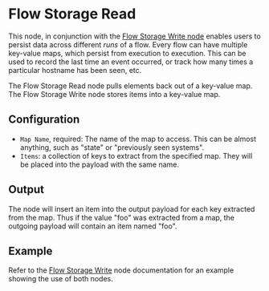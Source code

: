 # Flow Storage Read

This node, in conjunction with the [Flow Storage Write node](storagewrite) enables users to persist data across different *runs* of a flow. Every flow can have multiple key-value maps, which persist from execution to execution. This can be used to record the last time an event occurred, or track how many times a particular hostname has been seen, etc.

The Flow Storage Read node pulls elements back out of a key-value map. The Flow Storage Write node stores items into a key-value map. 

## Configuration

* `Map Name`, required: The name of the map to access. This can be almost anything, such as "state" or "previously seen systems".
* `Items`: a collection of keys to extract from the specified map. They will be placed into the payload with the same name.

## Output

The node will insert an item into the output payload for each key extracted from the map. Thus if the value "foo" was extracted from a map, the outgoing payload will contain an item named "foo".

## Example

Refer to the [Flow Storage Write](storagewrite) node documentation for an example showing the use of both nodes.

